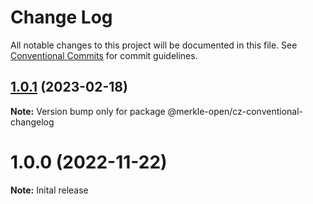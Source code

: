 # Change Log

All notable changes to this project will be documented in this file.
See [Conventional Commits](https://conventionalcommits.org) for commit guidelines.

## [1.0.1](https://github.com/merkle-open/frontend-defaults/compare/@merkle-open/cz-conventional-changelog@1.0.0...@merkle-open/cz-conventional-changelog@1.0.1) (2023-02-18)

**Note:** Version bump only for package @merkle-open/cz-conventional-changelog






# 1.0.0 (2022-11-22)

**Note:** Inital release
